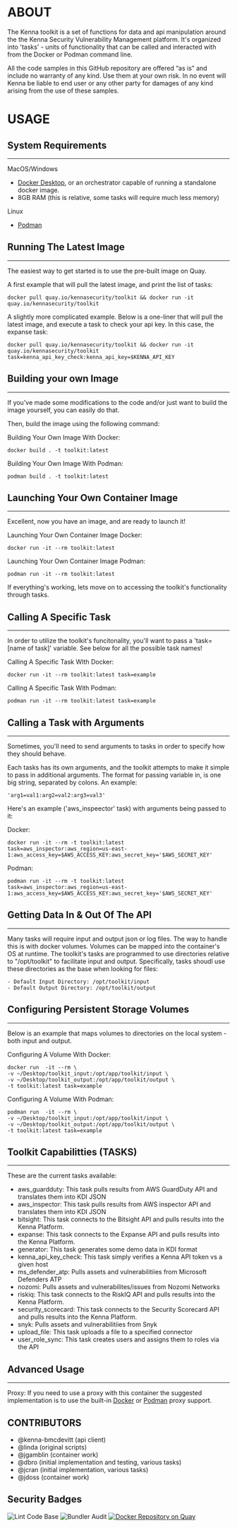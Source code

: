
# ABOUT

The Kenna toolkit is a set of functions for data and api manipulation around the the Kenna Security Vulnerability Management platform.  It's organized into 'tasks' - units of functionality that can be called and interacted with from the Docker or Podman command line.

All the code samples in this GitHub repository are offered “as is” and include no warranty of any kind. Use them at your own risk. In no event will Kenna be liable to end user or any other party for damages of any kind arising from the use of these samples.

# USAGE

## System Requirements

---

MacOS/Windows

- [Docker Desktop](https://www.docker.com/products/docker-desktop), or an orchestrator capable of running a standalone docker image.
- 8GB RAM (this is relative, some tasks will require much less memory)

Linux

- [Podman](https://podman.io/)

## Running The Latest Image

---

The easiest way to get started is to use the pre-built image on Quay.

A first example that will pull the latest image, and print the list of tasks:

    docker pull quay.io/kennasecurity/toolkit && docker run -it quay.io/kennasecurity/toolkit

A slightly more complicated example. Below is a one-liner that will pull the latest image, and execute a task to check your api key.
In this case, the expanse task:

    docker pull quay.io/kennasecurity/toolkit && docker run -it quay.io/kennasecurity/toolkit task=kenna_api_key_check:kenna_api_key=$KENNA_API_KEY

## Building your own Image

---

If you've made some modifications to the code and/or just want to build the image yourself, you can easily do that.

Then, build the image using the following command:

Building Your Own Image With Docker:

    docker build . -t toolkit:latest

Building Your Own Image With Podman:

    podman build . -t toolkit:latest

## Launching Your Own Container Image

---

Excellent, now you have an image, and are ready to launch it!

Launching Your Own Container Image Docker:

    docker run -it --rm toolkit:latest
  
Launching Your Own Container Image Podman:

    podman run -it --rm toolkit:latest

If everything's working, lets move on to accessing the toolkit's functionality through tasks.

## Calling A Specific Task

---

In order to utilize the toolkit's funcitonality, you'll want to pass a 'task=[name of task]' variable. See below for all the possible task names!

Calling A Specific Task WIth Docker:

    docker run -it --rm toolkit:latest task=example

Calling A Specific Task With Podman:

    podman run -it --rm toolkit:latest task=example

## Calling a Task with Arguments

---

Sometimes, you'll need to send arguments to tasks in order to specify how they should behave.

Each tasks has its own arguments, and the toolkit attempts to make it simple to pass in additional arguments. The format for passing variable in, is one big string, separated by colons. An example:

    'arg1=val1:arg2=val2:arg3=val3'

Here's an example ('aws_inspeector' task) with arguments being passed to it:

Docker:

    docker run -it --rm -t toolkit:latest task=aws_inspector:aws_region=us-east-1:aws_access_key=$AWS_ACCESS_KEY:aws_secret_key='$AWS_SECRET_KEY'

Podman:

    podman run -it --rm -t toolkit:latest task=aws_inspector:aws_region=us-east-1:aws_access_key=$AWS_ACCESS_KEY:aws_secret_key='$AWS_SECRET_KEY'

## Getting Data In & Out Of The API

---

Many tasks will require input and output json or log files. The way to handle this is with docker volumes. Volumes can be mapped into the container's OS at runtime.  The toolkit's tasks are programmed to use directories relative to "/opt/toolkit" to facilitate input and output. Specifically, tasks shoudl use these directories as the base when looking for files:

    - Default Input Directory: /opt/toolkit/input
    - Default Output Directory: /opt/toolkit/output

## Configuring Persistent Storage Volumes

---

Below is an example that maps volumes to directories on the local system - both input and output.

Configuring A Volume With Docker:

    docker run  -it --rm \
    -v ~/Desktop/toolkit_input:/opt/app/toolkit/input \
    -v ~/Desktop/toolkit_output:/opt/app/toolkit/output \
    -t toolkit:latest task=example

Configuring A Volume With Podman:

    podman run  -it --rm \
    -v ~/Desktop/toolkit_input:/opt/app/toolkit/input \
    -v ~/Desktop/toolkit_output:/opt/app/toolkit/output \
    -t toolkit:latest task=example

## Toolkit Capabilitties (TASKS)

---

These are the current tasks available:

- aws_guardduty: This task pulls results from AWS GuardDuty API and translates them into KDI JSON
- aws_inspector: This task pulls results from AWS inspector API and translates them into KDI JSON
- bitsight: This task connects to the Bitsight API and pulls results into the Kenna Platform.
- expanse: This task connects to the Expanse API and pulls results into the Kenna Platform.
- generator: This task generates some demo data in KDI format
- kenna_api_key_check: This task simply verifies a Kenna API token vs a given host
- ms_defender_atp: Pulls assets and vulnerabilitiies from Microsoft Defenders ATP
- nozomi: Pulls assets and vulnerabilites/issues from Nozomi Networks
- riskiq: This task connects to the RiskIQ API and pulls results into the Kenna Platform.
- security_scorecard: This task connects to the Security Scorecard API and pulls results into the Kenna Platform.
- snyk: Pulls assets and vulnerabilitiies from Snyk
- upload_file: This task uploads a file to a specified connector
- user_role_sync: This task creates users and assigns them to roles via the API

## Advanced Usage

---

Proxy:
If you need to use a proxy with this container the suggested implementation is to use the built-in [Docker](https://docs.docker.com/network/proxy/) or [Podman](https://access.redhat.com/solutions/3939131) proxy support.

## CONTRIBUTORS

- @kenna-bmcdevitt (api client)
- @linda (original scripts)
- @jgamblin (container work)
- @dbro (initial implementation and testing, various tasks)
- @jcran (initial implementation, various tasks)
- @jdoss (container work)

## Security Badges

![Lint Code Base](https://github.com/KennaPublicSamples/toolkit/workflows/Lint%20Code%20Base/badge.svg)
![Bundler Audit](https://github.com/KennaPublicSamples/toolkit/workflows/Bundler%20Audit/badge.svg)
[![Docker Repository on Quay](https://quay.io/repository/kennasecurity/toolkit/status "Docker Repository on Quay")](https://quay.io/repository/kennasecurity/toolkit)
